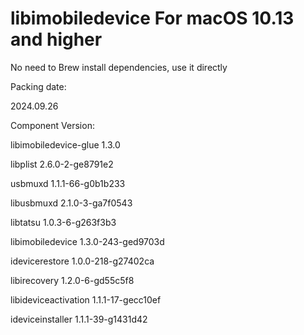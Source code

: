# libimobiledevice For macOS 10.13 and higher

No need to Brew install dependencies, use it directly

Packing date:

2024.09.26


Component Version:

libimobiledevice-glue 1.3.0

libplist 2.6.0-2-ge8791e2

usbmuxd 1.1.1-66-g0b1b233

libusbmuxd 2.1.0-3-ga7f0543

libtatsu 1.0.3-6-g263f3b3

libimobiledevice 1.3.0-243-ged9703d

idevicerestore 1.0.0-218-g27402ca

libirecovery 1.2.0-6-gd55c5f8

libideviceactivation 1.1.1-17-gecc10ef

ideviceinstaller 1.1.1-39-g1431d42


